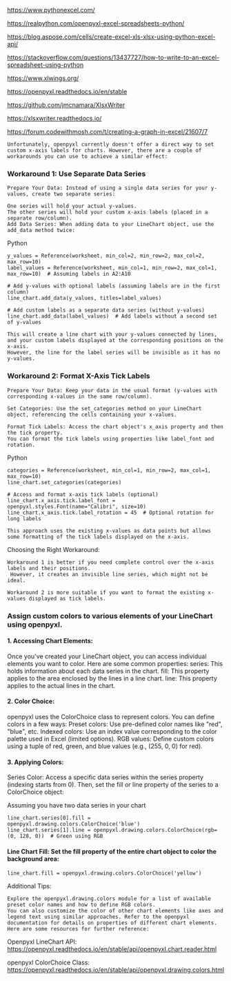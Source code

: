 https://www.pythonexcel.com/

https://realpython.com/openpyxl-excel-spreadsheets-python/

https://blog.aspose.com/cells/create-excel-xls-xlsx-using-python-excel-api/

https://stackoverflow.com/questions/13437727/how-to-write-to-an-excel-spreadsheet-using-python

https://www.xlwings.org/

https://openpyxl.readthedocs.io/en/stable

https://github.com/jmcnamara/XlsxWriter

https://xlsxwriter.readthedocs.io/

https://forum.codewithmosh.com/t/creating-a-graph-in-excel/21607/7


```
Unfortunately, openpyxl currently doesn't offer a direct way to set custom x-axis labels for charts. However, there are a couple of workarounds you can use to achieve a similar effect:
```
### Workaround 1: Use Separate Data Series
```
Prepare Your Data: Instead of using a single data series for your y-values, create two separate series:

One series will hold your actual y-values.
The other series will hold your custom x-axis labels (placed in a separate row/column).
Add Data Series: When adding data to your LineChart object, use the add_data method twice:
```
Python
```
y_values = Reference(worksheet, min_col=2, min_row=2, max_col=2, max_row=10)
label_values = Reference(worksheet, min_col=1, min_row=2, max_col=1, max_row=10)  # Assuming labels in A2:A10

# Add y-values with optional labels (assuming labels are in the first column)
line_chart.add_data(y_values, titles=label_values)

# Add custom labels as a separate data series (without y-values)
line_chart.add_data(label_values)  # Add labels without a second set of y-values
```

```
This will create a line chart with your y-values connected by lines,
and your custom labels displayed at the corresponding positions on the x-axis.
However, the line for the label series will be invisible as it has no y-values.
```
### Workaround 2: Format X-Axis Tick Labels
```
Prepare Your Data: Keep your data in the usual format (y-values with corresponding x-values in the same row/column).

Set Categories: Use the set_categories method on your LineChart object, referencing the cells containing your x-values.

Format Tick Labels: Access the chart object's x_axis property and then the tick property.
You can format the tick labels using properties like label_font and rotation.
```
Python
```
categories = Reference(worksheet, min_col=1, min_row=2, max_col=1, max_row=10)
line_chart.set_categories(categories)

# Access and format x-axis tick labels (optional)
line_chart.x_axis.tick.label_font = openpyxl.styles.Font(name="Calibri", size=10)
line_chart.x_axis.tick.label_rotation = 45  # Optional rotation for long labels
```

```
This approach uses the existing x-values as data points but allows some formatting of the tick labels displayed on the x-axis.
```

Choosing the Right Workaround:
```
Workaround 1 is better if you need complete control over the x-axis labels and their positions.
 However, it creates an invisible line series, which might not be ideal.

Workaround 2 is more suitable if you want to format the existing x-values displayed as tick labels.
```






### Assign custom colors to various elements of your LineChart using openpyxl. 

#### 1. Accessing Chart Elements:

Once you've created your LineChart object, you can access individual elements you want to color. Here are some common properties:
series: This holds information about each data series in the chart.
fill: This property applies to the area enclosed by the lines in a line chart.
line: This property applies to the actual lines in the chart.

####  2. Color Choice:

openpyxl uses the ColorChoice class to represent colors. You can define colors in a few ways:
Preset colors: Use pre-defined color names like "red", "blue", etc.
Indexed colors: Use an index value corresponding to the color palette used in Excel (limited options).
RGB values: Define custom colors using a tuple of red, green, and blue values (e.g., (255, 0, 0) for red).

#### 3. Applying Colors:

Series Color: Access a specific data series within the series property (indexing starts from 0). Then, set the fill or line property of the series to a ColorChoice object:
 
Assuming you have two data series in your chart
```
line_chart.series[0].fill = openpyxl.drawing.colors.ColorChoice('blue')
line_chart.series[1].line = openpyxl.drawing.colors.ColorChoice(rgb=(0, 128, 0))  # Green using RGB
```

#### Line Chart Fill: Set the fill property of the entire chart object to color the background area:
```
line_chart.fill = openpyxl.drawing.colors.ColorChoice('yellow')
```
 
Additional Tips:
```
Explore the openpyxl.drawing.colors module for a list of available preset color names and how to define RGB colors.
You can also customize the color of other chart elements like axes and legend text using similar approaches. Refer to the openpyxl documentation for details on properties of different chart elements.
Here are some resources for further reference:
```
Openpyxl LineChart API: https://openpyxl.readthedocs.io/en/stable/api/openpyxl.chart.reader.html

openpyxl ColorChoice Class: https://openpyxl.readthedocs.io/en/stable/api/openpyxl.drawing.colors.html
